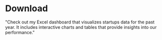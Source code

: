 # Download
"Check out my Excel dashboard that visualizes startups data for the past year. It includes interactive charts and tables that provide insights into our performance."
